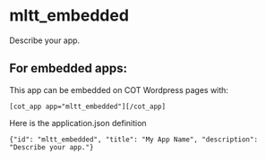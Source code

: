 mltt_embedded
===========
Describe your app.

For embedded apps:
------------------
This app can be embedded on COT Wordpress pages with:

`[cot_app app="mltt_embedded"][/cot_app]`

Here is the application.json definition

`{"id": "mltt_embedded", "title": "My App Name", "description": "Describe your app."}`
